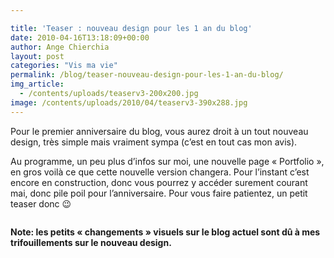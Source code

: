 ```yaml
---

title: 'Teaser : nouveau design pour les 1 an du blog'
date: 2010-04-16T13:18:09+00:00
author: Ange Chierchia
layout: post
categories: "Vis ma vie"
permalink: /blog/teaser-nouveau-design-pour-les-1-an-du-blog/
img_article:
  - /contents/uploads/teaserv3-200x200.jpg
image: /contents/uploads/2010/04/teaserv3-390x288.jpg
---
```

Pour le premier anniversaire du blog, vous aurez droit à un tout nouveau design, très simple mais vraiment sympa (c&rsquo;est en tout cas mon avis).<!--more-->

Au programme, un peu plus d&rsquo;infos sur moi, une nouvelle page &laquo;&nbsp;Portfolio&nbsp;&raquo;, en gros voilà ce que cette nouvelle version changera. Pour l&rsquo;instant c&rsquo;est encore en construction, donc vous pourrez y accéder surement courant mai, donc pile poil pour l&rsquo;anniversaire. Pour vous faire patientez, un petit teaser donc 😉

<p style="text-align: center;">
  <img class="size-full wp-image-700 aligncenter" title="teaserv3" src="http://i1.wp.com/chierchia.fr/site/wp-content/uploads/teaserv3.jpg?resize=390%2C308" alt="" data-recalc-dims="1" />
</p>

**Note: les petits &laquo;&nbsp;changements&nbsp;&raquo; visuels sur le blog actuel sont dû à mes trifouillements sur le nouveau design.**